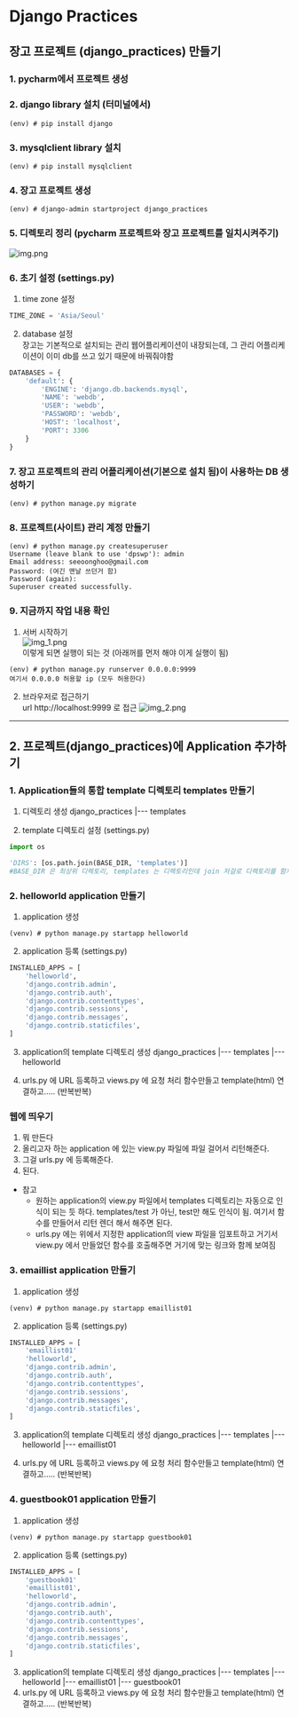 # Django Practices

## 장고 프로젝트 (django_practices) 만들기

### 1. pycharm에서 프로젝트 생성

### 2. django library 설치 (터미널에서)
````shell
(env) # pip install django
````
### 3. mysqlclient library 설치
```shell
(env) # pip install mysqlclient
```

### 4. 장고 프로젝트 생성
```shell
(env) # django-admin startproject django_practices
```

### 5. 디렉토리 정리 (pycharm 프로젝트와 장고 프로젝트를 일치시켜주기)

![img.png](img.png)

### 6. 초기 설정 (settings.py)
1) time zone 설정
```python
TIME_ZONE = 'Asia/Seoul'
```
2) database 설정<br>
    장고는 기본적으로 설치되는 관리 웹어플리케이션이 내장되는데, 그 관리 어플리케이션이
    이미 db를 쓰고 있기 때문에 바꿔줘야함
```python
DATABASES = {
    'default': {
        'ENGINE': 'django.db.backends.mysql',
        'NAME': 'webdb',
        'USER': 'webdb',
        'PASSWORD': 'webdb',
        'HOST': 'localhost',
        'PORT': 3306
    }
}
```

### 7. 장고 프로젝트의 관리 어플리케이션(기본으로 설치 됨)이 사용하는 DB 생성하기
```shell
(env) # python manage.py migrate
```

### 8. 프로젝트(사이트) 관리 계정 만들기
```shell
(env) # python manage.py createsuperuser
Username (leave blank to use 'dpswp'): admin
Email address: seeoonghoo@gmail.com
Password: (여긴 맨날 쓰던거 함)
Password (again):
Superuser created successfully.
```

### 9. 지금까지 작업 내용 확인
1) 서버 시작하기<br>
    ![img_1.png](img_1.png) <BR>
    이렇게 되면 실행이 되는 것 (아래꺼를 먼저 해야 이게 실행이 됨)
```shell
(env) # python manage.py runserver 0.0.0.0:9999
여기서 0.0.0.0 허용할 ip (모두 허용한다)
```


2) 브라우저로 접근하기 <br>
url http://localhost:9999 로 접근
   ![img_2.png](img_2.png)
   
---------------------------------------------------------------------

## 2. 프로젝트(django_practices)에 Application 추가하기

### 1. Application들의 통합 template 디렉토리 templates 만들기
1) 디렉토리 생성
django_practices
|--- templates
   
2) template 디렉토리 설정 (settings.py)
```python
import os

'DIRS': [os.path.join(BASE_DIR, 'templates')]
#BASE_DIR 은 최상위 디렉토리, templates 는 디렉토리인데 join 저걸로 디렉토리를 함쳐줌
 ```

### 2. helloworld application 만들기
1) application 생성
```shellworld
(venv) # python manage.py startapp helloworld
```

2) application 등록 (settings.py)
```python
INSTALLED_APPS = [
    'helloworld',
    'django.contrib.admin',
    'django.contrib.auth',
    'django.contrib.contenttypes',
    'django.contrib.sessions',
    'django.contrib.messages',
    'django.contrib.staticfiles',
]
```

3) application의 template 디렉토리 생성
django_practices
|--- templates
    |--- helloworld
   
4) urls.py 에 URL 등록하고 views.py 에 요청 처리 
   함수만들고 template(html) 연결하고..... (반복반복)
   
### 웹에 띄우기

1. 뭐 만든다
2. 올리고자 하는 application 에 있는 view.py 파일에 파일 걸어서 리턴해준다.
3. 그걸 urls.py 에 등록해준다.
4. 된다.

- 참고
    - 원하는 application의 view.py 파일에서
    templates 디렉토리는 자동으로 인식이 되는 듯 하다. 
    templates/test 가 아닌, test만 해도 인식이 됨.
    여기서 함수를 만들어서 리턴 렌더 해서 해주면 된다.
    - urls.py 에는 위에서 지정한 application의 view 파일을 임포트하고
    거기서 view.py 에서 만들었던 함수를 호출해주면 거기에 맞는 링크와 함께 보여짐
      
### 3. emaillist application 만들기
1) application 생성
```shellworld
(venv) # python manage.py startapp emaillist01
```

2) application 등록 (settings.py)
```python
INSTALLED_APPS = [
    'emaillist01'
    'helloworld',
    'django.contrib.admin',
    'django.contrib.auth',
    'django.contrib.contenttypes',
    'django.contrib.sessions',
    'django.contrib.messages',
    'django.contrib.staticfiles',
]
```

3) application의 template 디렉토리 생성
django_practices
|--- templates
    |--- helloworld 
    |--- emaillist01
   
4) urls.py 에 URL 등록하고 views.py 에 요청 처리 
   함수만들고 template(html) 연결하고..... (반복반복)
   
### 4. guestbook01 application 만들기
1) application 생성
```shellworld
(venv) # python manage.py startapp guestbook01
```

2) application 등록 (settings.py)
```python
INSTALLED_APPS = [
    'guestbook01'
    'emaillist01',
    'helloworld',
    'django.contrib.admin',
    'django.contrib.auth',
    'django.contrib.contenttypes',
    'django.contrib.sessions',
    'django.contrib.messages',
    'django.contrib.staticfiles',
]
```

3) application의 template 디렉토리 생성
django_practices
|--- templates
    |--- helloworld 
    |--- emaillist01
    |--- guestbook01   
4) urls.py 에 URL 등록하고 views.py 에 요청 처리 
   함수만들고 template(html) 연결하고..... (반복반복)